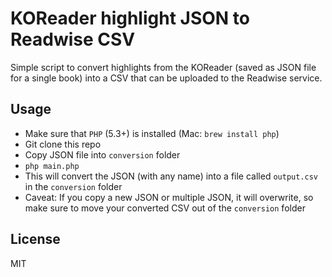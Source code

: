 # KOReader highlight JSON to Readwise CSV

Simple script to convert highlights from the KOReader (saved as JSON file for a single book) into a CSV that can be uploaded to the Readwise service.

## Usage

- Make sure that `PHP` (5.3+) is installed (Mac: `brew install php`)
- Git clone this repo
- Copy JSON file into `conversion` folder
- `php main.php`
- This will convert the JSON (with any name) into a file called `output.csv` in the `conversion` folder
- Caveat: If you copy a new JSON or multiple JSON, it will overwrite, so make sure to move your converted CSV out of the `conversion` folder

## License

MIT